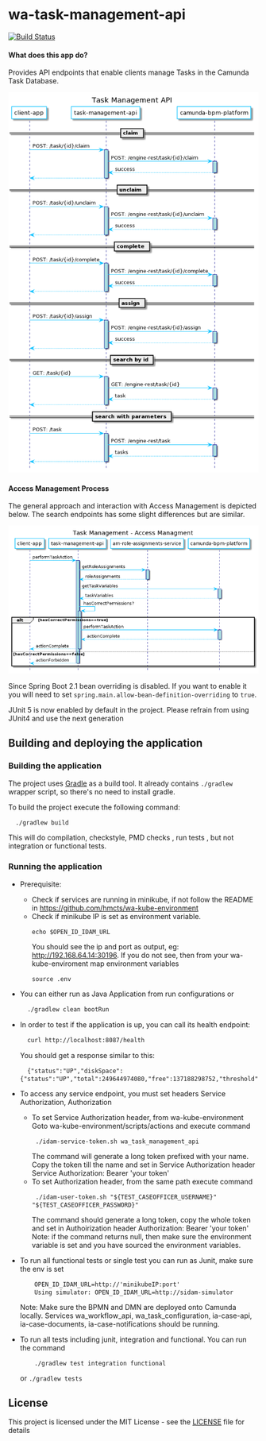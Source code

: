# wa-task-management-api

[![Build Status](https://travis-ci.org/hmcts/wa-workflow-api.svg?branch=master)](https://travis-ci.org/hmcts/wa-task-management-api)

#### What does this app do?

Provides API endpoints that enable clients manage Tasks in the Camunda Task Database.

<!--
    Sequence Diagram Source:
    http://www.plantuml.com/plantuml/uml/lPLHQzim4CUVSv_Yo9vDdbT8QDfiOz2nGFi5BjB55hPEddHQLag_-vAORKxcCTgaqQF-Vtx7_MJmTLAAcdq3bRECwn1q5Nu0fDf9Iv4yfefis3WfKMFcWuI_PHR3-0IZUOnXSnkQ4771tDxNZpTDvkszqH1lGhGSkzHIh5VxwCwj-Su9_oSbKvSnPB5Tuzty_U9syH56C5fIL6TSIw9zHdz-ltDCsbHE6Pu1r6d3-42fnYyaLB9dKPmlFmDGra16tNTInY3G_i7Xs3IEHGjgs_5Xe5jKuJjKrt173KC-YwLYrVgYRKZN8Ven04odQ1fo7gTJWFw0OZP8nIjSVhr_kCB9BfqyEViysGC0Xll5R7XuZyHIEk4YSjA_gBWzaJL7mPIDuPJ-EQYO7Hh2xR7yM-Qmf9s0B2ShoF8s4h9SJeC9lcrO-HGFlnZd5T47Ny84fUHAESL3HpYxXGvx4GU9APeALu_ex0jCVFfm8E8r1Zh4e83-vhlBDrjxuxJ2_K-7bMDwtQTmnkS_NlpC3txDOhDlVW80
    See: https://plantuml.com/ docs for reference
-->

![task-management](task-management-api.png)

#### Access Management Process

The general approach and interaction with Access Management is depicted below.  The search endpoints has some slight differences but are similar.

<!--
    Sequence Diagram Source:
    http://www.plantuml.com/plantuml/uml/XPBDRjGm4CVFdQUmojaF05ANfhlggKWL8EuJPpPhnVQOyQGBGhmxJWmgsHQHGmxp-t_CIBujYg9p373o0vaZi_Ry3Q1CFcKKZAQSSE2pJwDHcMb3wEjCoP7v0LUT29_t75ZCWIX_chxVXPdgt2dB7Sj0qkY0ClKhUl17Ul29_aFHJQFmd8QcUDEzFUmFzt05LuyewftFcBHblEpVQ2wIpYUl13y1r6iWyndBP3vWmf4Y9JNMTCvHAMssZ01mLaQd_WcL32V8p-dcsWLVHHPplZPOZ0jRh3NVnfRVT7xLQTpgC5hXG1PByMDQfCKMaYVlQDNZXTvXh2UXxNEqEQ0UMM9Re2h11RlJQDwPJBAGvShEgUS4eD7kS64ZwSTQsJqtWf3EaeninytZ_fYMi2ye7lj01KpzVjjq0nPJM-A4PSyYvFIH9FeQpAcy1y2WhxERc_RegjlkZCFNB_ch6TV9dcCEfBHMruL3jLqI2eN-LNh42b-QxrbwFmoKgZiDS5j_Smo_0000
    See: https://plantuml.com/ docs for reference
-->

![task-management](access-management-process.png)



Since Spring Boot 2.1 bean overriding is disabled. If you want to enable it you will need to set `spring.main.allow-bean-definition-overriding` to `true`.

JUnit 5 is now enabled by default in the project. Please refrain from using JUnit4 and use the next generation

## Building and deploying the application

### Building the application

The project uses [Gradle](https://gradle.org) as a build tool. It already contains
`./gradlew` wrapper script, so there's no need to install gradle.

To build the project execute the following command:

```bash
  ./gradlew build
```
This will do compilation, checkstyle, PMD checks , run tests , but not integration or functional tests.

### Running the application

- Prerequisite:
    - Check if services are running in minikube, if not follow the README in
    https://github.com/hmcts/wa-kube-environment
    - Check if minikube IP is set as environment variable.
        ```
        echo $OPEN_ID_IDAM_URL
        ```
        You should see the ip and port as output, eg: http://192.168.64.14:30196.
        If you do not see, then from your wa-kube-enviroment map environment variables
        ```
        source .env
        ```
- You can either run as Java Application from run configurations or
    ```bash
      ./gradlew clean bootRun
    ```
- In order to test if the application is up, you can call its health endpoint:

    ```bash
      curl http://localhost:8087/health
    ```

    You should get a response similar to this:

    ```
      {"status":"UP","diskSpace":{"status":"UP","total":249644974080,"free":137188298752,"threshold":10485760}}
    ```

- To access any service endpoint, you must set headers Service Authorization, Authorization
    - To set Service Authorization header, from wa-kube-environment Goto wa-kube-environment/scripts/actions
       and execute command
       ```
        ./idam-service-token.sh wa_task_management_api
       ```
      The command will generate a long token prefixed with your name. Copy the token till the name and set in Service Authorization header
      Service Authorization: Bearer 'your token'
    - To set Authorization header, from the same path execute command
       ```
        ./idam-user-token.sh "${TEST_CASEOFFICER_USERNAME}" "${TEST_CASEOFFICER_PASSWORD}"
       ```
      The command should generate a long token, copy the whole token and set in Authoirization header
      Authorization: Bearer 'your token'
      Note: if the command returns null, then make sure the environment variable is set and
      you have sourced the environment variables.

- To run all functional tests or single test you can run as Junit, make sure the env is set
    ```
        OPEN_ID_IDAM_URL=http://'minikubeIP:port'
        Using simulator: OPEN_ID_IDAM_URL=http://sidam-simulator
    ```
  Note: Make sure the BPMN and DMN are deployed onto Camunda locally.
        Services wa_workflow_api, wa_task_configuration, ia-case-api, ia-case-documents, ia-case-notifications should be running.

 - To run all tests including junit, integration and functional. You can run the command
    ```
        ./gradlew test integration functional
    ```
   or
       ```
           ./gradlew tests
       ```
## License

This project is licensed under the MIT License - see the [LICENSE](LICENSE) file for details
